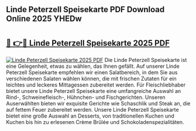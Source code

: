 ## Linde Peterzell Speisekarte PDF Download Online 2025 YHEDw

# <h2><a href="http://gcc9xp7.nevu.top/?p=Linde+Peterzell+Speisekarte">🔗 👉🔴 Linde Peterzell Speisekarte 2025 PDF</a></h2>

[![Linde Peterzell Speisekarte 2025 PDF](https://i.imgur.com/dBaPXMq.png)](http://gcc9xp7.nevu.top/?p=Linde+Peterzell+Speisekarte)
Die Linde Peterzell Speisekarte ist eine Gelegenheit, etwas zu wählen, das Ihnen gefällt. Auf unserer Linde Peterzell Speisekarte empfehlen wir einen Salatbereich, in dem Sie aus verschiedenen Salaten wählen können, die mit frischen Zutaten für ein leichtes und leckeres Mittagessen zubereitet werden. Für Fleischliebhaber bietet unsere Linde Peterzell Speisekarte eine umfangreiche Auswahl an Rind-, Schweinefleisch-, Hühnchen- und Fischgerichten. Unseren Auserwählten bieten wir exquisite Gerichte wie Schaschlik und Steak an, die auf fettem Feuer zubereitet werden. Unsere Linde Peterzell Speisekarte bietet eine große Auswahl an Desserts, von traditionellen Kuchen und Kuchen bis hin zu erlesenen Crème Brûlée und Schokoladenspezialitäten.
